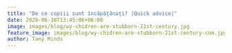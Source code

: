 ```yaml
---
title: "De ce copiii sunt încăpăţânaţi? |Quick advice|"
date: 2020-06-30T13:45:06+06:00
image: images/blog/wy-chidren-are-stubborn-21st-century.jpg
feature_image: images/blog/wy-chidren-are-stubborn-21st-century-com.jpg
author: Tany Minds
---
```


